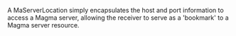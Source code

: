 A MaServerLocation simply encapsulates the host and port information to access a Magma server, allowing the receiver to serve as a 'bookmark' to a Magma server resource.
